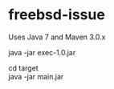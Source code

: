 # freebsd-issue 
    
Uses Java 7 and Maven 3.0.x
    
java -jar exec-1.0.jar  
    
cd target   
java -jar main.jar  

    